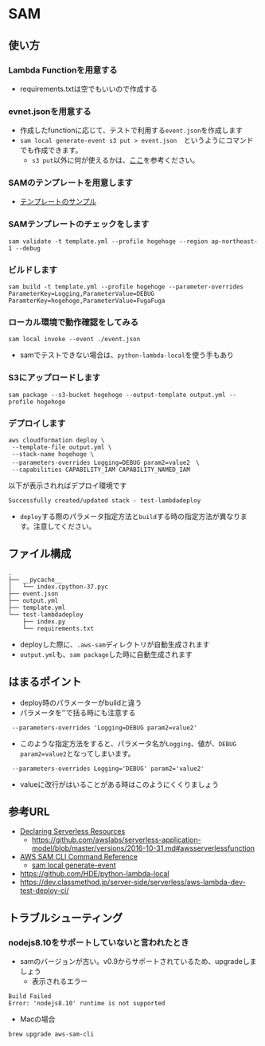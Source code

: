 # SAM
## 使い方
### Lambda Functionを用意する
- requirements.txtは空でもいいので作成する
### evnet.jsonを用意する
- 作成したfunctionに応じて、テストで利用する`event.json`を作成します
- `sam local generate-event s3 put > event.json`　というようにコマンドでも作成できます。
  - `s3 put`以外に何が使えるかは、[ここ](https://docs.aws.amazon.com/serverless-application-model/latest/developerguide/sam-cli-command-reference-sam-local-generate-event.html)を参考ください。
### SAMのテンプレートを用意します
- [テンプレートのサンプル](https://github.com/izanari/aws-cloudformation-samples/blob/master/lambda/template-03.yml)
### SAMテンプレートのチェックをします
```
sam validate -t template.yml --profile hogehoge --region ap-northeast-1 --debug
```
### ビルドします
```
sam build -t template.yml --profile hogehoge --parameter-overrides ParameterKey=Logging,ParameterValue=DEBUG ParamterKey=hogehoge,ParameterValue=FugaFuga
```
### ローカル環境で動作確認をしてみる
```
sam local invoke --event ./event.json
```
- samでテストできない場合は、`python-lambda-local`を使う手もあり
### S3にアップロードします
```
sam package --s3-bucket hogehoge --output-template output.yml --profile hogehoge
```
### デプロイします
```
aws cloudformation deploy \
 --template-file output.yml \
 --stack-name hogehoge \
 --parameters-overrides Logging=DEBUG param2=value2　\
 --capabilities CAPABILITY_IAM CAPABILITY_NAMED_IAM
```
以下が表示されればデプロイ環境です
```
Successfully created/updated stack - test-lambdadeploy
```
- `deploy`する際のパラメータ指定方法と`build`する時の指定方法が異なります。注意してください。
## ファイル構成
```
.
├── __pycache__
│   └── index.cpython-37.pyc
├── event.json
├── output.yml
├── template.yml
└── test-lambdadeploy
    ├── index.py
    └── requirements.txt
```
- deployした際に、`.aws-sam`ディレクトリが自動生成されます
- `output.yml`も、`sam package`した時に自動生成されます

## はまるポイント
- deploy時のパラメーターがbuildと違う
- パラメータを''で括る時にも注意する
```
 --parameters-overrides 'Logging=DEBUG param2=value2'
 ```
 - このような指定方法をすると、パラメータ名が`Logging`、値が、`DEBUG param2=value2`となってしまいます。
```
 --parameters-overrides Logging='DEBUG' param2='value2'
 ```
- valueに改行がはいることがある時はこのようにくくりましょう
## 参考URL
- [Declaring Serverless Resources](https://docs.aws.amazon.com/serverless-application-model/latest/developerguide/serverless-sam-template.html)
  - https://github.com/awslabs/serverless-application-model/blob/master/versions/2016-10-31.md#awsserverlessfunction
- [AWS SAM CLI Command Reference](https://docs.aws.amazon.com/serverless-application-model/latest/developerguide/serverless-sam-cli-command-reference.html)
  - [sam local generate-event](https://docs.aws.amazon.com/serverless-application-model/latest/developerguide/sam-cli-command-reference-sam-local-generate-event.html)
- https://github.com/HDE/python-lambda-local
- https://dev.classmethod.jp/server-side/serverless/aws-lambda-dev-test-deploy-ci/

## トラブルシューティング
### nodejs8.10をサポートしていないと言われたとき
- samのバージョンが古い。v0.9からサポートされているため、upgradeしましょう
  - 表示されるエラー
```
Build Failed
Error: 'nodejs8.10' runtime is not supported
```
  - Macの場合
```
brew upgrade aws-sam-cli
```